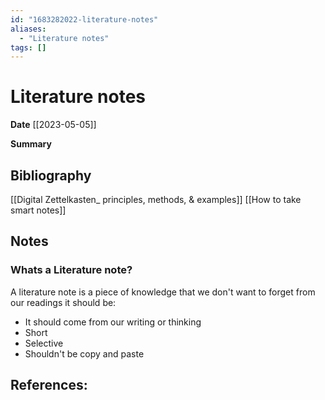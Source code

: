 ```yaml
---
id: "1683282022-literature-notes"
aliases:
  - "Literature notes"
tags: []
---
```

# Literature notes
**Date** [[2023-05-05]]

**Summary** 

## Bibliography
[[Digital Zettelkasten_ principles, methods, & examples]]
[[How to take smart notes]]

## Notes

### Whats a Literature note?

A literature note is a piece of knowledge that we don't want to forget from our readings
it should be:

- It should come from our writing or thinking
- Short
- Selective
- Shouldn't be copy and paste

## References:


